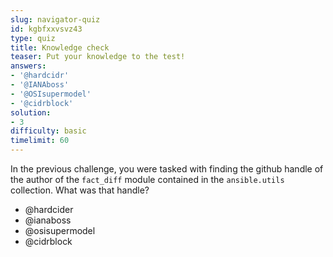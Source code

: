 ```yaml
---
slug: navigator-quiz
id: kgbfxxvsvz43
type: quiz
title: Knowledge check
teaser: Put your knowledge to the test!
answers:
- '@hardcidr'
- '@IANAboss'
- '@OSIsupermodel'
- '@cidrblock'
solution:
- 3
difficulty: basic
timelimit: 60
---
```

In the previous challenge, you were tasked with finding the github handle of the author of the `fact_diff` module contained in the `ansible.utils` collection. What was that handle?

- @hardcider
- @ianaboss
- @osisupermodel
- @cidrblock
